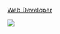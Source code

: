 [Web Developer](https://webdeveloper.com/@whoisdsmith/)

[![](https://tweeco.pushkaryadav.in/api/handle/Wh0isdsmith)](https://tweeco.pushkaryadav.in)
